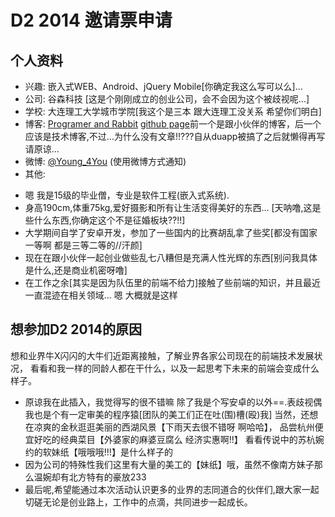 # D2 2014 邀请票申请

## 个人资料

- 兴趣: 嵌入式WEB、Android、jQuery Mobile[你确定我这么写可以么]...
- 公司: 谷森科技 [这是个刚刚成立的创业公司，会不会因为这个被歧视呢...]
- 学校: 大连理工大学城市学院[我这个是三本 跟大连理工没关系 希望你们明白]
- 博客: [Programer and Rabbit](http://probit.vipsinaapp.com/)
		[github page](http://marnon7.github.io/)前一个是跟小伙伴的博客，后一个应该是技术博客,不过...为什么没有文章!!???自从duapp被搞了之后就懒得再写 请原谅...
- 微博: [@Young_4You](http://weibo.com/foreveryoung4you/) (使用微博方式通知)
- 其他: 
*	嗯 我是15级的毕业僧，专业是软件工程(嵌入式系统).
*	身高190cm,体重75kg,爱好摄影和所有让生活变得美好的东西...
[天呐噜,这是些什么东西,你确定这个不是征婚板块??!!]
*	大学期间自学了安卓开发，参加了一些国内的比赛胡乱拿了些奖[都没有国家一等啊 都是三等二等的//汗颜]
*	现在在跟小伙伴一起创业做些乱七八糟但是充满人性光辉的东西[别问我具体是什么,还是商业机密呀噜]
*	在工作之余[其实是因为队伍里的前端不给力]接触了些前端的知识，并且最近一直混迹在相关领域...
嗯 大概就是这样

## 想参加D2 2014的原因

想和业界牛X闪闪的大牛们近距离接触，了解业界各家公司现在的前端技术发展状况，
看看和我一样的同龄人都在干什么，以及一起思考下未来的前端会变成什么样子。
*	原谅我在此插入，我觉得写的很不错嘛 除了我是个写安卓的以外==.表歧视偶 
我也是个有一定审美的程序猿[团队的美工们正在吐(围)槽(殴)我]
当然，还想在凉爽的金秋逛逛美丽的西湖风景【下雨天去很不错呀 啊哈哈】，
品尝杭州便宜好吃的经典菜目【外婆家的麻婆豆腐么 经济实惠啊!!】
看看传说中的苏杭婉约的软妹纸【哦哦哦!!!】是什么样子的
*	因为公司的特殊性我们这里有大量的美工的【妹纸】哦，虽然不像南方妹子那么温婉却有北方特有的豪放233 
*	最后呢,希望能通过本次活动认识更多的业界的志同道合的伙伴们,跟大家一起切磋无论是创业路上，工作中的点滴，共同进步一起成长。
